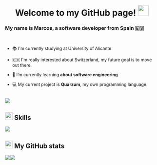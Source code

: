 <h1 align="center">Welcome to my GitHub page! <img src="https://media.giphy.com/media/hvRJCLFzcasrR4ia7z/giphy.gif" width="35"></h1>

### My name is Marcos, a software developer from Spain 🇪🇸

<br>

- 📚 I'm currently studying at University of Alicante.
  
- 🇨🇭 I'm really interested about Switzerland, my future goal is to move out there.

- 🌱 I’m currently learning **about software engineering**
  
- 💻 My current project is **Quarzum**, my own programming language.
<br>
<img src="https://user-images.githubusercontent.com/73097560/115834477-dbab4500-a447-11eb-908a-139a6edaec5c.gif">


## <img src="https://media2.giphy.com/media/QssGEmpkyEOhBCb7e1/giphy.gif?cid=ecf05e47a0n3gi1bfqntqmob8g9aid1oyj2wr3ds3mg700bl&rid=giphy.gif" width ="25"><b> Skills</b>

<img src="https://skillicons.dev/icons?i=html,css,js,ts,react,svelte,tailwind,c,cpp,cs,linux,java,nodejs,bash,php,py,git,docker,kubernetes&perline=14" />

## <img src="https://media.giphy.com/media/cj87CxfRtrUifF3Ryk/giphy.gif" height="25"><b> My GitHub stats</b>

<div style="display:flex">
  
  <img src="https://github-readme-stats.vercel.app/api?username=ImLecus&show_icons=true&count_private=true&hide_border=true&theme=dark" />
  <img src="https://github-readme-stats.vercel.app/api/top-langs/?username=ImLecus&hide_border=true&theme=dark" />  
</div>


<br/>  
<br/>  
